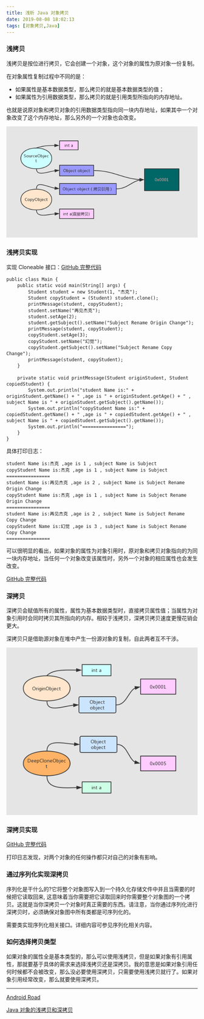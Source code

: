 ```yaml
---
title: 浅析 Java 对象拷贝
date: 2019-08-08 18:02:13
tags: [对象拷贝,Java]
---
```


### 浅拷贝

浅拷贝是按位进行拷贝，它会创建一个对象，这个对象的属性为原对象一份复制。

在对象属性复制过程中不同的是：
* 如果属性是基本数据类型，那么拷贝的就是基本数据类型的值；
* 如果属性为引用数据类型，那么拷贝的就是引用类型所指向的内存地址。

也就是说原对象和拷贝对象的引用数据类型指向同一块内存地址，如果其中一个对象改变了这个内存地址，那么另外的一个对象也会改变。

<!-- more -->

![图例](/../images/2019_07_03_01.jpg)


### 浅拷贝实现


实现 Cloneable 接口：[GitHub 完整代码](https://github.com/leeGYPlus/JavaCode/blob/master/src/copy/Student.java)

[]()
```
public class Main {
    public static void main(String[] args) {
        Student student = new Student(1, "杰克");
        Student copyStudent = (Student) student.clone();
        printMessage(student, copyStudent);
        student.setName("再见杰克");
        student.setAge(2);
        student.getSubject().setName("Subject Rename Origin Change");
        printMessage(student, copyStudent);
        copyStudent.setAge(3);
        copyStudent.setName("幻觉");
        copyStudent.getSubject().setName("Subject Rename Copy Change");
        printMessage(student, copyStudent);
    }

    private static void printMessage(Student originStudent, Student copiedStudent) {
        System.out.println("student Name is:" + originStudent.getName() + " ,age is " + originStudent.getAge() + " , subject Name is " + originStudent.getSubject().getName());
        System.out.println("copyStudent Name is:" + copiedStudent.getName() + " ,age is " + copiedStudent.getAge() + " , subject Name is " + copiedStudent.getSubject().getName());
        System.out.println("================");
    }
}
```

具体打印日志：

```
student Name is:杰克 ,age is 1 , subject Name is Subject
copyStudent Name is:杰克 ,age is 1 , subject Name is Subject
================
student Name is:再见杰克 ,age is 2 , subject Name is Subject Rename Origin Change
copyStudent Name is:杰克 ,age is 1 , subject Name is Subject Rename Origin Change
================
student Name is:再见杰克 ,age is 2 , subject Name is Subject Rename Copy Change
copyStudent Name is:幻觉 ,age is 3 , subject Name is Subject Rename Copy Change
================
```

可以很明显的看出，如果对象的属性为对象引用时，原对象和拷贝对象指向的为同一块内存地址，当任何一个对象改变该属性时，另外一个对象的相应属性也会发生改变。




[GitHub 完整代码](https://github.com/leeGYPlus/JavaCode/tree/master/src/copy/Main.java)



### 深拷贝

深拷贝会赋值所有的属性，属性为基本数据类型时，直接拷贝属性值；当属性为对象引用时会同时拷贝其所指向的内存。相较于浅拷贝，深拷贝拷贝速度更慢花销会更大。


深拷贝只是借助源对象在堆中产生一份源对象的复制，自此两者互不干涉。

![图例](/../images/2019_07_03_04.jpg)

### 深拷贝实现

[GitHub 完整代码](https://github.com/leeGYPlus/JavaCode/blob/master/src/copy/DeepMain.kt)

打印日志发现，对两个对象的任何操作都只对自己的对象有影响。


### 通过序列化实现深拷贝


序列化是干什么的?它将整个对象图写入到一个持久化存储文件中并且当需要的时候把它读取回来, 这意味着当你需要把它读取回来时你需要整个对象图的一个拷贝。这就是当你深拷贝一个对象时真正需要的东西。请注意，当你通过序列化进行深拷贝时，必须确保对象图中所有类都是可序列化的。

需要类实现序列化相关接口。详细内容可参见序列化相关内容。

### 如何选择拷贝类型

如果对象的属性全是基本类型的，那么可以使用浅拷贝，但是如果对象有引用属性，那就要基于具体的需求来选择浅拷贝还是深拷贝。我的意思是如果对象引用任何时候都不会被改变，那么没必要使用深拷贝，只需要使用浅拷贝就行了。如果对象引用经常改变，那么就要使用深拷贝。

---
[Android Road](https://www.androidos.net.cn/codebook/AndroidRoad)

[Java 对象的浅拷贝和深拷贝](https://www.androidos.net.cn/codebook/AndroidRoad/java/basis/copy.html)